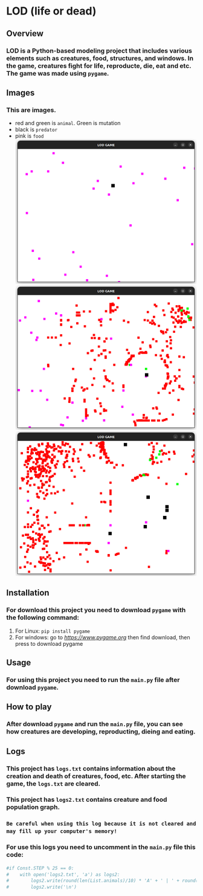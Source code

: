 # LOD (life or dead)


## Overview

### LOD is a Python-based modeling project that includes various elements such as creatures, food, structures, and windows. In the game, creatures fight for life, reproducte, die, eat and etc. The game was made using `pygame`.


## Images
### This are images.
- red and green is `animal`. Green is mutation
- black is `predator`
- pink is `food`
![](/_images/github_image1.png)
![](/_images/github_image2.png)
![](/_images/github_image3.png)


## Installation

### For download this project you need to download `pygame` with the following command:
1. For Linux: `pip install pygame`
2. For windows: go to *https://www.pygame.org* then find download, then press to download pygame


## Usage

### For using this project you need to run the `main.py` file after download `pygame`.


## How to play

### After download `pygame` and run the `main.py` file, you can see how creatures are developing, reproducting, dieing and eating.


## Logs

### This project has `logs.txt` contains information about the creation and death of creatures, food, etc. After starting the game, the `logs.txt` are cleared.
### This project has `logs2.txt` contains creature and food population graph.
### `Be careful when using this log because it is not cleared and may fill up your computer's memory!`
### For use this logs you need to uncomment in the `main.py` file this code:
```py
#if Const.STEP % 25 == 0:
#    with open('logs2.txt', 'a') as logs2:
#        logs2.write(round(len(List.animals)/10) * 'A' + ' | ' + round(len(List.predators)/10) * 'P' + ' | ' + round(len(List.foods)/10) * 'F')
#        logs2.write('\n')
```
